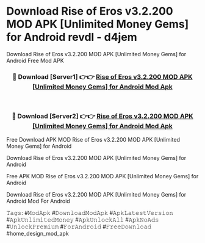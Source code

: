 # Download Rise of Eros v3.2.200 MOD APK [Unlimited Money Gems] for Android revdl - d4jem
Download Rise of Eros v3.2.200 MOD APK [Unlimited Money Gems] for Android Free Mod APK

<div align="center">
<h3>🔴 Download [Server1] 👉👉 <a href="https://apk-comot.site?title=Rise_of_Eros_v3.2.200_MOD_APK_[Unlimited_Money_Gems]_for_Android">Rise of Eros v3.2.200 MOD APK [Unlimited Money Gems] for Android Mod Apk</a></h3><br>

<h3>🔴 Download [Server2] 👉👉 <a href="https://apk-comot.site?title=Rise_of_Eros_v3.2.200_MOD_APK_[Unlimited_Money_Gems]_for_Android">Rise of Eros v3.2.200 MOD APK [Unlimited Money Gems] for Android Mod Apk</a></h3>
</div>


Free Download APK MOD Rise of Eros v3.2.200 MOD APK [Unlimited Money Gems] for Android

Download Rise of Eros v3.2.200 MOD APK [Unlimited Money Gems] for Android 

Free APK MOD Rise of Eros v3.2.200 MOD APK [Unlimited Money Gems] for Android 

Download Rise of Eros v3.2.200 MOD APK [Unlimited Money Gems] for Android Mod For Android

𝚃𝚊𝚐𝚜: #𝙼𝚘𝚍𝙰𝚙𝚔 #𝙳𝚘𝚠𝚗𝚕𝚘𝚊𝚍𝙼𝚘𝚍𝙰𝚙𝚔 #𝙰𝚙𝚔𝙻𝚊𝚝𝚎𝚜𝚝𝚅𝚎𝚛𝚜𝚒𝚘𝚗 #𝙰𝚙𝚔𝚄𝚗𝚕𝚒𝚖𝚒𝚝𝚎𝚍𝙼𝚘𝚗𝚎𝚢 #𝙰𝚙𝚔𝚄𝚗𝚕𝚘𝚌𝚔𝙰𝚕𝚕 #𝙰𝚙𝚔𝙽𝚘𝙰𝚍𝚜 #𝚄𝚗𝚕𝚘𝚌𝚔𝙿𝚛𝚎𝚖𝚒𝚞𝚖 #𝙵𝚘𝚛𝙰𝚗𝚍𝚛𝚘𝚒𝚍 #𝙵𝚛𝚎𝚎𝙳𝚘𝚠𝚗𝚕𝚘𝚊𝚍 #home_design_mod_apk
